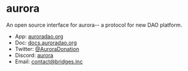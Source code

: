 # aurora

An open source interface for aurora-- a protocol for new DAO platform.

- App: [auroradao.org](https://auroradao.org/)
- Doc: [docs.auroradao.org](https://docs.auroradao.org/)
- Twitter: [@AuroraDonation](https://twitter.com/AuroraDonation)
- Discord: [aurora](https://discord.gg/pf2XERH59A)
- Email: [contact@bridges.inc](mailto:contact@bridges.inc)
